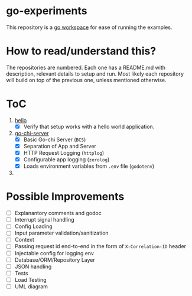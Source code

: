 # go-experiments

This repository is a [go workspace](https://go.dev/doc/tutorial/workspaces) for ease of running the examples.

# How to read/understand this?

The repositories are numbered. Each one has a README.md with description, relevant details to setup and run. Most likely each repository will build on top of the previous one, unless mentioned otherwise.

# ToC

1. [hello](./hello/)
   - [x] Verify that setup works with a hello world application.
2. [go-chi-server](./go-chi-server/)
   - [x] Basic Go-chi Server (`BCS`)
   - [x] Separation of App and Server
   - [x] HTTP Request Logging (`httplog`)
   - [x] Configurable app logging (`zerolog`)
   - [x] Loads environment variables from `.env` file (`godotenv`)
3.

# Possible Improvements

- [ ] Explanantory comments and godoc
- [ ] Interrupt signal handling
- [ ] Config Loading
- [ ] Input parameter validation/sanitization
- [ ] Context
- [ ] Passing request id end-to-end in the form of `X-Correlation-ID` header
- [ ] Injectable config for logging env
- [ ] Database/ORM/Repository Layer
- [ ] JSON handling
- [ ] Tests
- [ ] Load Testing
- [ ] UML diagram
